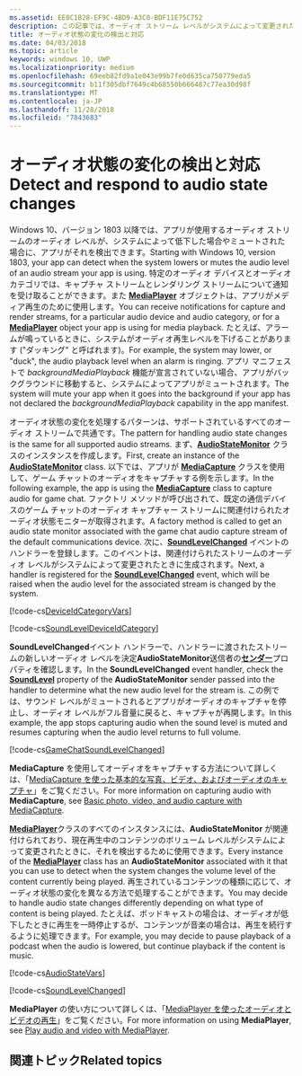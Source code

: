 ```yaml
---
ms.assetid: EE0C1B28-EF9C-4BD9-A3C0-BDF11E75C752
description: この記事では、オーディオ ストリーム レベルがシステムによって変更された場合に、UWP アプリがそれを検出して対応する方法について説明します。
title: オーディオ状態の変化の検出と対応
ms.date: 04/03/2018
ms.topic: article
keywords: windows 10, UWP
ms.localizationpriority: medium
ms.openlocfilehash: 69eeb82fd9a1e043e99b7fe0d635ca750779eda5
ms.sourcegitcommit: b11f305dbf7649c4b68550b666487c77ea30d98f
ms.translationtype: MT
ms.contentlocale: ja-JP
ms.lasthandoff: 11/28/2018
ms.locfileid: "7843683"
---
```

# <a name="detect-and-respond-to-audio-state-changes"></a><span data-ttu-id="fe244-104">オーディオ状態の変化の検出と対応</span><span class="sxs-lookup"><span data-stu-id="fe244-104">Detect and respond to audio state changes</span></span>
<span data-ttu-id="fe244-105">Windows 10、バージョン 1803 以降では、アプリが使用するオーディオ ストリームのオーディオ レベルが、システムによって低下した場合やミュートされた場合に、アプリがそれを検出できます。</span><span class="sxs-lookup"><span data-stu-id="fe244-105">Starting with Windows 10, version 1803, your app can detect when the system lowers or mutes the audio level of an audio stream your app is using.</span></span> <span data-ttu-id="fe244-106">特定のオーディオ デバイスとオーディオ カテゴリでは、キャプチャ ストリームとレンダリング ストリームについて通知を受け取ることができます。また [**MediaPlayer**](https://docs.microsoft.com/en-us/uwp/api/Windows.Media.Playback.MediaPlayer) オブジェクトは、アプリがメディア再生のために使用します。</span><span class="sxs-lookup"><span data-stu-id="fe244-106">You can receive notifications for capture and render streams, for a particular audio device and audio category, or for a [**MediaPlayer**](https://docs.microsoft.com/en-us/uwp/api/Windows.Media.Playback.MediaPlayer) object your app is using for media playback.</span></span> <span data-ttu-id="fe244-107">たとえば、アラームが鳴っているときに、システムがオーディオ再生レベルを下げることがあります ("ダッキング" と呼ばれます)。</span><span class="sxs-lookup"><span data-stu-id="fe244-107">For example, the system may lower, or "duck", the audio playback level when an alarm is ringing.</span></span> <span data-ttu-id="fe244-108">アプリ マニフェストで *backgroundMediaPlayback* 機能が宣言されていない場合、アプリがバックグラウンドに移動すると、システムによってアプリがミュートされます。</span><span class="sxs-lookup"><span data-stu-id="fe244-108">The system will mute your app when it goes into the background if your app has not declared the *backgroundMediaPlayback* capability in the app manifest.</span></span> 

<span data-ttu-id="fe244-109">オーディオ状態の変化を処理するパターンは、サポートされているすべてのオーディオ ストリームで共通です。</span><span class="sxs-lookup"><span data-stu-id="fe244-109">The pattern for handling audio state changes is the same for all supported audio streams.</span></span> <span data-ttu-id="fe244-110">まず、[**AudioStateMonitor**](https://docs.microsoft.com/uwp/api/windows.media.audio.audiostatemonitor) クラスのインスタンスを作成します。</span><span class="sxs-lookup"><span data-stu-id="fe244-110">First, create an instance of the [**AudioStateMonitor**](https://docs.microsoft.com/uwp/api/windows.media.audio.audiostatemonitor) class.</span></span> <span data-ttu-id="fe244-111">以下では、アプリが [**MediaCapture**](https://msdn.microsoft.com/library/windows/apps/Windows.Media.Capture.MediaCapture) クラスを使用して、ゲーム チャットのオーディオをキャプチャする例を示します。</span><span class="sxs-lookup"><span data-stu-id="fe244-111">In the following example, the app is using the [**MediaCapture**](https://msdn.microsoft.com/library/windows/apps/Windows.Media.Capture.MediaCapture) class to capture audio for game chat.</span></span> <span data-ttu-id="fe244-112">ファクトリ メソッドが呼び出されて、既定の通信デバイスのゲーム チャットのオーディオ キャプチャー ストリームに関連付けられたオーディオ状態モニターが取得されます。</span><span class="sxs-lookup"><span data-stu-id="fe244-112">A factory method is called to get an audio state monitor associated with the game chat audio capture stream of the default communications device.</span></span>  <span data-ttu-id="fe244-113">次に、[**SoundLevelChanged**](https://docs.microsoft.com/uwp/api/windows.media.audio.audiostatemonitor.soundlevelchanged) イベントのハンドラーを登録します。このイベントは、関連付けられたストリームのオーディオ レベルがシステムによって変更されたときに生成されます。</span><span class="sxs-lookup"><span data-stu-id="fe244-113">Next, a handler is registered for the [**SoundLevelChanged**](https://docs.microsoft.com/uwp/api/windows.media.audio.audiostatemonitor.soundlevelchanged) event, which will be raised when the audio level for the associated stream is changed by the system.</span></span>

[!code-cs[DeviceIdCategoryVars](./code/SimpleCameraPreview_Win10/cs/MainPage.xaml.cs#SnippetDeviceIdCategoryVars)]

[!code-cs[SoundLevelDeviceIdCategory](./code/SimpleCameraPreview_Win10/cs/MainPage.xaml.cs#SnippetSoundLevelDeviceIdCategory)]

<span data-ttu-id="fe244-114">**SoundLevelChanged**イベント ハンドラーで、ハンドラーに渡されたストリームの新しいオーディオ レベルを決定**AudioStateMonitor**送信者の[**センダー**](https://docs.microsoft.com/uwp/api/windows.media.audio.audiostatemonitor.soundlevel)プロパティを確認します。</span><span class="sxs-lookup"><span data-stu-id="fe244-114">In the **SoundLevelChanged** event handler, check the [**SoundLevel**](https://docs.microsoft.com/uwp/api/windows.media.audio.audiostatemonitor.soundlevel) property of the **AudioStateMonitor** sender passed into the handler to determine what the new audio level for the stream is.</span></span> <span data-ttu-id="fe244-115">この例では、サウンド レベルがミュートされるとアプリがオーディオのキャプチャを停止し、オーディオ レベルがフル音量に戻ると、キャプチャが再開します。</span><span class="sxs-lookup"><span data-stu-id="fe244-115">In this example, the app stops capturing audio when the sound level is muted and resumes capturing when the audio level returns to full volume.</span></span>

[!code-cs[GameChatSoundLevelChanged](./code/SimpleCameraPreview_Win10/cs/MainPage.xaml.cs#SnippetGameChatSoundLevelChanged)]

<span data-ttu-id="fe244-116">**MediaCapture** を使用してオーディオをキャプチャする方法について詳しくは、「[MediaCapture を使った基本的な写真、ビデオ、およびオーディオのキャプチャ](basic-photo-video-and-audio-capture-with-MediaCapture.md)」をご覧ください。</span><span class="sxs-lookup"><span data-stu-id="fe244-116">For more information on capturing audio with **MediaCapture**, see [Basic photo, video, and audio capture with MediaCapture](basic-photo-video-and-audio-capture-with-MediaCapture.md).</span></span>

<span data-ttu-id="fe244-117">[**MediaPlayer**](https://msdn.microsoft.com/library/windows/apps/Windows.Media.Playback.MediaPlayer)クラスのすべてのインスタンスには、**AudioStateMonitor** が関連付けられており、現在再生中のコンテンツのボリューム レベルがシステムによって変更されたときに、それを検出するために使用できます。</span><span class="sxs-lookup"><span data-stu-id="fe244-117">Every instance of the [**MediaPlayer**](https://msdn.microsoft.com/library/windows/apps/Windows.Media.Playback.MediaPlayer) class has an **AudioStateMonitor** associated with it that you can use to detect when the system changes the volume level of the content currently being played.</span></span> <span data-ttu-id="fe244-118">再生されているコンテンツの種類に応じて、オーディオ状態の変化を異なる方法で処理することができます。</span><span class="sxs-lookup"><span data-stu-id="fe244-118">You may decide to handle audio state changes differently depending on what type of content is being played.</span></span> <span data-ttu-id="fe244-119">たとえば、ポッドキャストの場合は、オーディオが低下したときに再生を一時停止するが、コンテンツが音楽の場合は、再生を続行するように処理できます。</span><span class="sxs-lookup"><span data-stu-id="fe244-119">For example, you may decide to pause playback of a podcast when the audio is lowered, but continue playback if the content is music.</span></span> 

[!code-cs[AudioStateVars](./code/MediaPlayer_RS1/cs/MainPage.xaml.cs#SnippetAudioStateVars)]

[!code-cs[SoundLevelChanged](./code/MediaPlayer_RS1/cs/MainPage.xaml.cs#SnippetSoundLevelChanged)]

<span data-ttu-id="fe244-120">**MediaPlayer** の使い方について詳しくは、「[MediaPlayer を使ったオーディオとビデオの再生](play-audio-and-video-with-mediaplayer.md)」をご覧ください。</span><span class="sxs-lookup"><span data-stu-id="fe244-120">For more information on using **MediaPlayer**, see [Play audio and video with MediaPlayer](play-audio-and-video-with-mediaplayer.md).</span></span> 

## <a name="related-topics"></a><span data-ttu-id="fe244-121">関連トピック</span><span class="sxs-lookup"><span data-stu-id="fe244-121">Related topics</span></span>